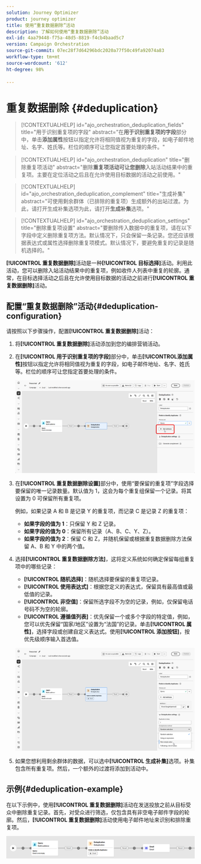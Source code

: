 ```yaml
---
solution: Journey Optimizer
product: journey optimizer
title: 使用“重复数据删除”活动
description: 了解如何使用“重复数据删除”活动
exl-id: 4aa79448-f75a-48d5-8819-f4cb4baad5c7
version: Campaign Orchestration
source-git-commit: 07ec28f7d64296bdc2020a77f50c49fa92074a83
workflow-type: tm+mt
source-wordcount: '612'
ht-degree: 98%

---
```



# 重复数据删除 {#deduplication}

>[!CONTEXTUALHELP]
>id="ajo_orchestration_deduplication_fields"
>title="用于识别重复项的字段"
>abstract="在&#x200B;**用于识别重复项的字段**&#x200B;部分中，单击&#x200B;**&#x200B;添加属性&#x200B;**&#x200B;按钮以指定允许将相同值视为重复的字段，如电子邮件地址、名字、姓氏等。栏位的顺序可让您指定首要处理的条件。"

>[!CONTEXTUALHELP]
>id="ajo_orchestration_deduplication"
>title="删除重复项活动"
>abstract="删除&#x200B;**重复项活动可让您删除**&#x200B;入站活动结果中的重复项。主要在定位活动之后且在允许使用目标数据的活动之前使用。"

>[!CONTEXTUALHELP]
>id="ajo_orchestration_deduplication_complement"
>title="生成补集"
>abstract="可使用剩余群体（已排除的重复项）生成额外的出站过渡。为此，请打开生成补集选项为此，请打开&#x200B;**生成补集**&#x200B;选项。"

>[!CONTEXTUALHELP]
>id="ajo_orchestration_deduplication_settings"
>title="删除重复项设置"
>abstract="要删除传入数据中的重复项，请在以下字段中定义删除重复项方法。默认情况下，只会保留一条记录。您还应该根据表达式或属性选择删除重复项模式。默认情况下，要避免重复的记录是随机选择的。"

**[!UICONTROL 重复数据删除]**&#x200B;活动是一种&#x200B;**[!UICONTROL 目标选择]**&#x200B;活动。利用此活动，您可以删除入站活动结果中的重复项，例如收件人列表中重复的轮廓。通常，在目标选择活动之后且在允许使用目标数据的活动之前进行&#x200B;**[!UICONTROL 重复数据删除]**&#x200B;活动。

## 配置“重复数据删除”活动{#deduplication-configuration}

请按照以下步骤操作，配置&#x200B;**[!UICONTROL 重复数据删除]**&#x200B;活动：


1. 将&#x200B;**[!UICONTROL 重复数据删除]**&#x200B;活动添加到您的编排营销活动。

1. 在&#x200B;**[!UICONTROL 用于识别重复项的字段]**&#x200B;部分中，单击&#x200B;**[!UICONTROL &#x200B;添加属性&#x200B;]**&#x200B;按钮以指定允许将相同值视为重复的字段，如电子邮件地址、名字、姓氏等。栏位的顺序可让您指定首要处理的条件。

   ![](../assets/deduplication-1.png)

1. 在&#x200B;**[!UICONTROL 重复数据删除设置]**&#x200B;部分中，使用“要保留的重复项”字段选择要保留的唯一记录数量。默认值为 1，这会为每个重复组保留一个记录。将其设置为 0 可保留所有重复项。

   例如，如果记录 A 和 B 是记录 Y 的重复项，而记录 C 是记录 Z 的重复项：

   * **如果字段的值为 1**：只保留 Y 和 Z 记录。
   * **如果字段的值为 0**：保留所有记录（A、B、C、Y、Z）。
   * **如果字段的值为 2**：保留 C 和 Z，并随机保留或根据重复数据删除方法保留 A、B 和 Y 中的两个值。

1. 选择&#x200B;**[!UICONTROL 重复数据删除方法]**，这将定义系统如何确定保留每组重复项中的哪些记录：

   * **[!UICONTROL 随机选择]**：随机选择要保留的重复项记录。
   * **[!UICONTROL 使用表达式]**：根据您定义的表达式，保留具有最高值或最低值的记录。
   * **[!UICONTROL 非空值]**：保留所选字段不为空的记录，例如，仅保留电话号码不为空的轮廓。
   * **[!UICONTROL 遵循值列表]**：优先保留一个或多个字段的特定值，例如，您可以优先保留“国家/地区”设置为“法国”的记录。单击&#x200B;**[!UICONTROL 属性]**，选择字段或创建自定义表达式。使用&#x200B;**[!UICONTROL 添加按钮]**，按优先级顺序输入首选值。

   ![](../assets/deduplication-2.png)

1. 如果您想利用剩余群体的数据，可以选中&#x200B;**[!UICONTROL 生成补集]**&#x200B;选项。补集包含所有重复项。然后，一个额外的过渡将添加到活动中。

## 示例{#deduplication-example}

在以下示例中，使用&#x200B;**[!UICONTROL 重复数据删除]**&#x200B;活动在发送投放之前从目标受众中删除重复记录。首先，对受众进行筛选，仅包含具有非空电子邮件字段的轮廓。然后，**[!UICONTROL 重复数据删除]**&#x200B;活动使用电子邮件地址来识别和排除重复项。

![](../assets/deduplication-3.png)
